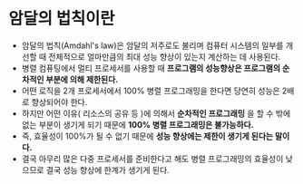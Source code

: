 # 암달의 법칙이란

* 암달의 법칙(Amdahl's law)은 암달의 저주로도 불리며 컴퓨터 시스템의 일부를 개선할 때
전체적으로 얼마만큼의 최대 성능 향상이 있는지 계산하는 데 사용된다.
* 병렬 컴퓨팅에서 멀티 프로세서를 사용할 때 __프로그램의 성능향상은 프로그램의 순차적인 부분에 의해 제한된다.__
* 어떤 로직을 2개 프로세서에서 100% 병렬 프로그래밍을 한다면 당연히 성능은 2배로 향상되어야 한다.
* 하지만 어떤 이유( 리소스의 공유 등 )에 의해서 __순차적인 프로그래밍__ 을 할 수 밖에 없는 부분이 생기게 되기 때문에
__100% 병렬 프로그래밍은 불가능하다.__
* 즉, 효율성이 100%가 될 수 없기 때문에 __성능 향상에는 제한이 생기게 된다는 말이다.__
* 결국 아무리 많은 다중 프로세서를 준비한다고 해도 병렬 프로그래밍의 효율성이 낮으므로 결국 성능 향상에 한계가 생기게 된다.
